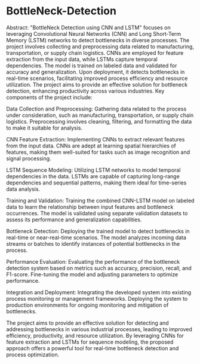 # BottleNeck-Detection
Abstract:
"BottleNeck Detection using CNN and LSTM" focuses on leveraging Convolutional Neural Networks (CNN) and Long Short-Term Memory (LSTM) networks to detect bottlenecks in diverse processes. The project involves collecting and preprocessing data related to manufacturing, transportation, or supply chain logistics. CNNs are employed for feature extraction from the input data, while LSTMs capture temporal dependencies. The model is trained on labeled data and validated for accuracy and generalization. Upon deployment, it detects bottlenecks in real-time scenarios, facilitating improved process efficiency and resource utilization. The project aims to provide an effective solution for bottleneck detection, enhancing productivity across various industries.
Key components of the project include:

Data Collection and Preprocessing: Gathering data related to the process under consideration, such as manufacturing, transportation, or supply chain logistics. Preprocessing involves cleaning, filtering, and formatting the data to make it suitable for analysis.

CNN Feature Extraction: Implementing CNNs to extract relevant features from the input data. CNNs are adept at learning spatial hierarchies of features, making them well-suited for tasks such as image recognition and signal processing.

LSTM Sequence Modeling: Utilizing LSTM networks to model temporal dependencies in the data. LSTMs are capable of capturing long-range dependencies and sequential patterns, making them ideal for time-series data analysis.

Training and Validation: Training the combined CNN-LSTM model on labeled data to learn the relationship between input features and bottleneck occurrences. The model is validated using separate validation datasets to assess its performance and generalization capabilities.

Bottleneck Detection: Deploying the trained model to detect bottlenecks in real-time or near-real-time scenarios. The model analyzes incoming data streams or batches to identify instances of potential bottlenecks in the process.

Performance Evaluation: Evaluating the performance of the bottleneck detection system based on metrics such as accuracy, precision, recall, and F1-score. Fine-tuning the model and adjusting parameters to optimize performance.

Integration and Deployment: Integrating the developed system into existing process monitoring or management frameworks. Deploying the system to production environments for ongoing monitoring and mitigation of bottlenecks.

The project aims to provide an effective solution for detecting and addressing bottlenecks in various industrial processes, leading to improved efficiency, productivity, and resource utilization. By leveraging CNNs for feature extraction and LSTMs for sequence modeling, the proposed approach offers a powerful tool for real-time bottleneck detection and process optimization.
